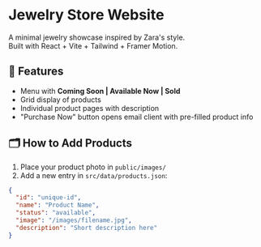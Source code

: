 # Jewelry Store Website

A minimal jewelry showcase inspired by Zara's style.  
Built with React + Vite + Tailwind + Framer Motion.  

## 🚀 Features
- Menu with **Coming Soon | Available Now | Sold**
- Grid display of products
- Individual product pages with description
- "Purchase Now" button opens email client with pre-filled product info

## 🗂 How to Add Products
1. Place your product photo in `public/images/`
2. Add a new entry in `src/data/products.json`:
```json
{
  "id": "unique-id",
  "name": "Product Name",
  "status": "available",
  "image": "/images/filename.jpg",
  "description": "Short description here"
}
